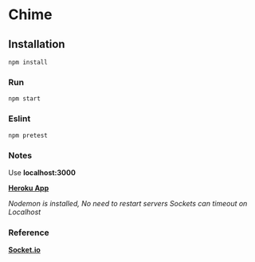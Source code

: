 # Chime

## Installation

```
npm install
```

### Run

```
npm start
```

### Eslint

```
npm pretest
```

### Notes

Use **localhost:3000**

**[Heroku App](https://project-chime.herokuapp.com/)**

*Nodemon is installed, No need to restart servers*
*Sockets can timeout on Localhost*

### Reference

**[Socket.io](https://socket.io/docs/)**


